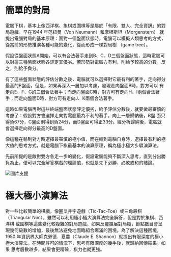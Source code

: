 # 簡單的對局

電腦下棋，基本上像西洋棋、象棋或圍棋等是屬於「有限、雙人、完全資訊」的對局遊戲。早在1944 年范紐曼（Von Neumann）和摩根斯坦（Morgenstern）
就提出電腦對局的基本原理：面對一個盤面狀態時，電腦可以模擬人類思考的方式，從當前的形勢推演各種可能的變化，從而形成一棵對局樹 （game tree）。
 
假設從盤面狀態A開始，可以有合法著手走到B、C、D三個盤面狀態，這時電腦可以對這三種盤面狀態各評定其優劣。若形勢對電腦方有利，則給予較高的分數，反之，則給予負分。

 
有了這些盤面狀態的評估分數之後，電腦就可以選擇對它最有利的著手，走向得分最高的B盤面。但是，如果再深入一層加以考慮，發現走向盤面B時，對方可以
有走向E、F、G的三個合法著手；而走向盤面C時，對方可有走向H、I兩個合法著手；而走向盤面D時，對方可有走向J、K兩個合法著手。

 
這時如果電腦再對這些終端盤面狀態評定優劣，給予評估分數後，就要做最審慎的考慮了：假設對方會選擇走向對電腦最為不利的著手。向上一層歸納後，B盤
面只得負67分，C盤面則得到負24分，而D盤面可得正33分。經分析歸納後，電腦就會選擇走向得分最高的D盤面。

 
像這種在輪到對方時選擇最審慎的極小值，而在輪到電腦自身時，選擇最有利的極大值的思考方式，就是電腦下棋最基本的演算原理，稱為極小極大步驟演算法。

 
先前所提的是敵對雙方各走一步的變化，假設電腦能夠不斷深入思考，直到分出勝負為止，便可以完全解答棋戲的理論值，也就是先下必勝、必敗或和的結論。

![圖片支援]()
# 極大極小演算法

對一些比較簡單的棋戲，像圈叉井字遊戲（Tic-Tac-Toe）或三角殺棋（Triangular Nim），雖然可以利用極小極大演算法完全解答，但是對於象棋、西洋棋
或圍棋等這些變化較複雜的對局遊戲，如果反覆擴展對局樹，節點數目會呈現幾何級數的增加，最後無法避免地面臨組合爆滿的困境。為了解決這種困境，1950
年資訊界大師克勞德．夏農（Claude E. Shannon）就提出有限深度的極小極大演算法。在時間許可的情況下，思考有限深度的幾手後，就歸納回傳結果。如果
思考層數越多，結果會更精確，棋力也就更強。
